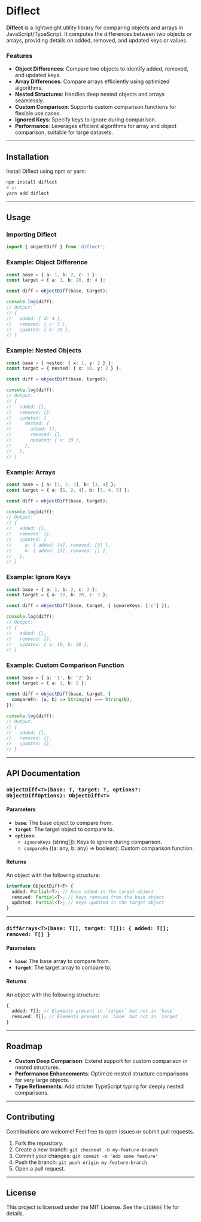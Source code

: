 # Diflect

**Diflect** is a lightweight utility library for comparing objects and arrays in JavaScript/TypeScript. It computes the differences between two objects or arrays, providing details on added, removed, and updated keys or values.

### Features

- **Object Differences**: Compare two objects to identify added, removed, and updated keys.
- **Array Differences**: Compare arrays efficiently using optimized algorithms.
- **Nested Structures**: Handles deep nested objects and arrays seamlessly.
- **Custom Comparison**: Supports custom comparison functions for flexible use cases.
- **Ignored Keys**: Specify keys to ignore during comparison.
- **Performance**: Leverages efficient algorithms for array and object comparison, suitable for large datasets.

---

## Installation

Install Diflect using npm or yarn:

```bash
npm install diflect
# or
yarn add diflect
```

---

## Usage

### Importing Diflect

```typescript
import { objectDiff } from 'diflect';
```

### Example: Object Difference

```typescript
const base = { a: 1, b: 2, c: 3 };
const target = { a: 1, b: 20, d: 4 };

const diff = objectDiff(base, target);

console.log(diff);
// Output:
// {
//   added: { d: 4 },
//   removed: { c: 3 },
//   updated: { b: 20 },
// }
```

### Example: Nested Objects

```typescript
const base = { nested: { x: 1, y: 2 } };
const target = { nested: { x: 10, y: 2 } };

const diff = objectDiff(base, target);

console.log(diff);
// Output:
// {
//   added: {},
//   removed: {},
//   updated: {
//     nested: {
//       added: {},
//       removed: {},
//       updated: { x: 10 },
//     },
//   },
// }
```

### Example: Arrays

```typescript
const base = { a: [1, 2, 3], b: [3, 4] };
const target = { a: [1, 2, 4], b: [3, 4, 5] };

const diff = objectDiff(base, target);

console.log(diff);
// Output:
// {
//   added: {},
//   removed: {},
//   updated: {
//     a: { added: [4], removed: [3] },
//     b: { added: [5], removed: [] },
//   },
// }
```

### Example: Ignore Keys

```typescript
const base = { a: 1, b: 2, c: 3 };
const target = { a: 10, b: 20, c: 3 };

const diff = objectDiff(base, target, { ignoreKeys: ['c'] });

console.log(diff);
// Output:
// {
//   added: {},
//   removed: {},
//   updated: { a: 10, b: 20 },
// }
```

### Example: Custom Comparison Function

```typescript
const base = { a: '1', b: '2' };
const target = { a: 1, b: 2 };

const diff = objectDiff(base, target, {
  compareFn: (a, b) => String(a) === String(b),
});

console.log(diff);
// Output:
// {
//   added: {},
//   removed: {},
//   updated: {},
// }
```

---

## API Documentation

### `objectDiff<T>(base: T, target: T, options?: ObjectDiffOptions): ObjectDiff<T>`

#### Parameters
- **`base`**: The base object to compare from.
- **`target`**: The target object to compare to.
- **`options`**:
  - `ignoreKeys` (string[]): Keys to ignore during comparison.
  - `compareFn` ((a: any, b: any) => boolean): Custom comparison function.

#### Returns
An object with the following structure:
```typescript
interface ObjectDiff<T> {
  added: Partial<T>; // Keys added in the target object
  removed: Partial<T>; // Keys removed from the base object
  updated: Partial<T>; // Keys updated in the target object
}
```

---

### `diffArrays<T>(base: T[], target: T[]): { added: T[]; removed: T[] }`

#### Parameters
- **`base`**: The base array to compare from.
- **`target`**: The target array to compare to.

#### Returns
An object with the following structure:
```typescript
{
  added: T[]; // Elements present in `target` but not in `base`
  removed: T[]; // Elements present in `base` but not in `target`
}
```

---

## Roadmap

- **Custom Deep Comparison**: Extend support for custom comparison in nested structures.
- **Performance Enhancements**: Optimize nested structure comparisons for very large objects.
- **Type Refinements**: Add stricter TypeScript typing for deeply nested comparisons.

---

## Contributing

Contributions are welcome! Feel free to open issues or submit pull requests.

1. Fork the repository.
2. Create a new branch: `git checkout -b my-feature-branch`
3. Commit your changes: `git commit -m 'Add some feature'`
4. Push the branch: `git push origin my-feature-branch`
5. Open a pull request.

---

## License

This project is licensed under the MIT License. See the `LICENSE` file for details. 